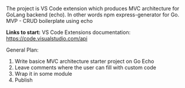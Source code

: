 The project is VS Code extension which produces MVC architecture for GoLang backend (echo).
In other words npm express-generator for Go.
MVP - CRUD boilerplate using echo

**Links to start:**
VS Code Extensions documentation: https://code.visualstudio.com/api

General Plan:
1. Write basice MVC architecture starter project on Go Echo
2. Leave comments where the user can fill with custom code
3. Wrap it in some module
4. Publish
